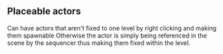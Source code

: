 
## Placeable actors 

Can have actors that aren't fixed to one level by right clicking and making them spawnable
Otherwise the actor is simply being referenced in the scene by the sequencer thus making them fixed within the level.